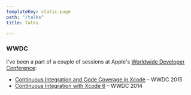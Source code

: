 ```yaml
---
templateKey: static-page
path: "/talks"
title: Talks

---
```

### WWDC

I've been a part of a couple of sessions at Apple's [Worldwide Developer Conference](https://developer.apple.com/wwdc/):

- [Continuous Integration and Code Coverage in Xcode][wwdc15] – WWDC 2015
- [Continuous Integration with Xcode 6][wwdc14] – WWDC 2014

[wwdc15]: https://developer.apple.com/videos/play/wwdc2015/410/
[wwdc14]: https://developer.apple.com/videos/play/wwdc2014/415/